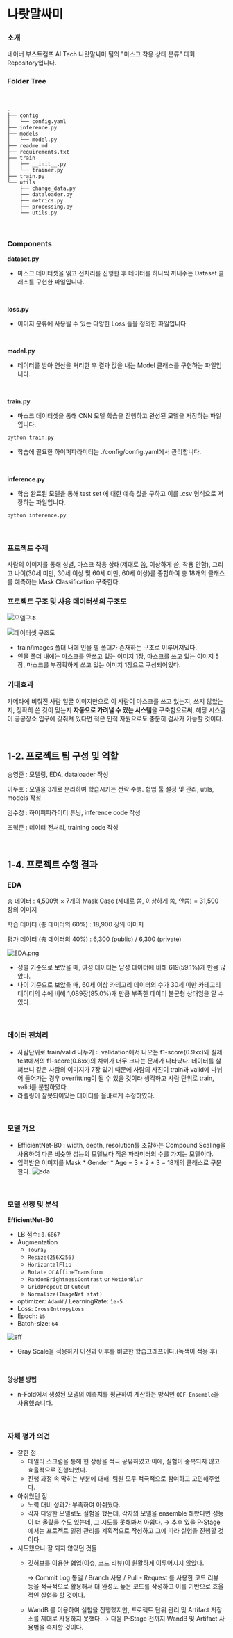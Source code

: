 # 나랏말싸미

### 소개

네이버 부스트캠프 AI Tech 나랏말싸미 팀의 "마스크 착용 상태 분류" 대회 Repository입니다.
<br>

### Folder Tree

<br>


```
.
├── config
│   └── config.yaml
├── inference.py
├── models
│   └── model.py
├── readme.md
├── requirements.txt
├── train
│   ├── __init__.py
│   └── trainer.py
├── train.py
└── utils
    ├── change_data.py
    ├── dataloader.py
    ├── metrics.py
    ├── processing.py
    └── utils.py
```

<br>

### Components

**dataset.py**

* 마스크 데이터셋을 읽고 전처리를 진행한 후 데이터를 하나씩 꺼내주는 Dataset 클래스를 구현한 파일입니다.

<br>


**loss.py**

* 이미지 분류에 사용될 수 있는 다양한 Loss 들을 정의한 파일입니다

<br>

**model.py**

* 데이터를 받아 연산을 처리한 후 결과 값을 내는 Model 클래스를 구현하는 파일입니다.

<br>

**train.py**

* 마스크 데이터셋을 통해 CNN 모델 학습을 진행하고 완성된 모델을 저장하는 파일입니다.

```bash
python train.py
```

* 학습에 필요한 하이퍼파라미터는 ./config/config.yaml에서 관리합니다.

<br>

**inference.py**

* 학습 완료된 모델을 통해 test set 에 대한 예측 값을 구하고 이를 .csv 형식으로 저장하는 파일입니다.

```bash
python inference.py
```

<br>


### 프로젝트 주제
 사람의 이미지를 통해 성별, 마스크 착용 상태(제대로 씀, 이상하게 씀, 착용 안함), 그리고 나이(30세 미만, 30세 이상 및 60세 미만, 60세 이상)를 종합하여 총 18개의 클래스를 예측하는 Mask Classification 구축한다.


### 프로젝트 구조 및 사용 데이터셋의 구조도

![모델구조](https://user-images.githubusercontent.com/26568363/170833117-009b0924-fe0a-4a4c-b379-71a3775e8497.jpg)

![데이터셋 구조도](https://user-images.githubusercontent.com/26568363/170833130-2f9bbf48-bd26-4d60-b87b-80289bd4c269.jpg)


- train/images 폴더 내에 인물 별 폴더가 존재하는 구조로 이루어져있다.
- 인물 폴더 내에는 마스크를 안쓰고 있는 이미지 1장, 마스크를 쓰고 있는 이미지 5장, 마스크를 부정확하게 쓰고 있는 이미지 1장으로 구성되어있다.

### 기대효과

  카메라에 비춰진 사람 얼굴 이미지만으로 이 사람이 마스크를 쓰고 있는지, 쓰지 않았는지, 정확히 쓴 것이 맞는지 **자동으로 가려낼 수 있는 시스템**을 구축함으로써, 해당 시스템이 공공장소 입구에 갖춰져 있다면 적은 인적 자원으로도 충분히 검사가 가능할 것이다.

  <br>

## 1-2. 프로젝트 팀 구성 및 역할

송영준 : 모델링, EDA, dataloader 작성

이두호 : 모델을 3개로 분리하여 학습시키는 전략 수행. 협업 툴 설정 및 관리, utils, models 작성

임수정 : 하이퍼파라미터 튜닝, inference code 작성

조혁준 : 데이터 전처리, training code 작성

<br>


## 1-4. 프로젝트 수행 결과

### EDA

총 데이터 : 4,500명 $\times$ 7개의 Mask Case (제대로 씀, 이상하게 씀, 안씀)  =  31,500 장의 이미지

학습 데이터 (총 데이터의 60%) : 18,900 장의 이미지

평가 데이터 (총 데이터의 40%) : 6,300 (public) / 6,300 (private)

![EDA.png](https://s3-us-west-2.amazonaws.com/secure.notion-static.com/b270b3bc-d823-4889-b775-24c0a301d09d/EDA.png)

- 성별 기준으로 보았을 때, 여성 데이터는 남성 데이터에 비해 619(59.1%)개 만큼 많았다.
- 나이 기준으로 보았을 때, 60세 이상 카테고리 데이터의 수가 30세 미만 카테고리 데이터의 수에 비해 1,089장(85.0%)개 만큼 부족한 데이터 불균형 상태임을 알 수 있다.

<br>

### 데이터 전처리

- 사람단위로 train/valid 나누기 **:**  validation에서 나오는 f1-score(0.9xx)와 실제 test에서의 f1-score(0.6xx)의 차이가 너무 크다는 문제가 나타났다. 데이터를 살펴보니 같은 사람의 이미지가 7장 있기 때문에 사람의 사진이 train과 valid에 나뉘어 들어가는 경우 overfitting이 될 수 있을 것이라 생각하고 사람 단위로 train, valid를 분할하였다.
- 라벨링이 잘못되어있는 데이터를 올바르게 수정하였다.

<br>

### 모델 개요

- EfficientNet-B0 : width, depth, resolution를 조합하는 Compound Scaling을 사용하여 다른 비슷한 성능의 모델보다 적은 파라미터의 수를 가지는 모델이다.
- 입력받은 이미지를 Mask * Gender * Age = 3 * 2 * 3 = 18개의 클래스로 구분한다.
![eda](https://user-images.githubusercontent.com/26568363/170833150-948d7d49-1a62-4c72-a163-20deba632913.jpg)

<br>

### 모델 선정 및 분석

**EfficientNet-B0**

- LB 점수: `0.6867`
- Augmentation
    - `ToGray`
    - `Resize(256X256)`
    - `HorizontalFlip`
    - `Rotate` or `AffineTransform`
    - `RandomBrightnessContrast` or `MotionBlur`
    - `GridDropout` or `Cutout`
    - `Normalize(ImageNet stat)`
- optimizer: `AdamW`  /  LearningRate: `1e-5`
- Loss: `CrossEntropyLoss`
- Epoch: `15`
- Batch-size: `64`

![eff](https://user-images.githubusercontent.com/26568363/170833155-9da0bdf5-413e-4de9-8fe0-23bc55a2470d.jpg)

- Gray Scale을 적용하기 이전과 이후를 비교한 학습그래프이다.(녹색이 적용 후)

<br>

**앙상블 방법**

- n-Fold에서 생성된 모델의 예측치를 평균하여 계산하는 방식인 `OOF Ensemble`을 사용했습니다.

<br>

### 자체 평가 의견

- 잘한 점
    - 데일리 스크럼을 통해 현 상황을 적극 공유하였고 이에, 실험이 중복되지 않고 효율적으로 진행되었다.
    - 진행 과정 속 막히는 부분에 대해, 팀원 모두 적극적으로 참여하고 고민해주었다.
- 아쉬웠던 점
    - 노력 대비 성과가 부족하여 아쉬웠다.
    - 각자 다양한 모델로도 실험을 했는데, 각자의 모델을 ensemble 해봤다면 성능이 더 올랐을 수도 있는데, 그 시도를 못해봐서 아쉽다. → 추후 있을 P-Stage에서는 프로젝트 일정 관리를 계획적으로 작성하고 그에 따라 실험을 진행할 것이다.
- 시도했으나 잘 되지 않았던 것들
    - 깃허브를 이용한 협업(이슈, 코드 리뷰)이 원활하게 이루어지지 않았다.
        
        → Commit Log 통일 / Branch 사용 / Pull - Request 를 사용한 코드 리뷰 등을 적극적으로 활용해서 더 완성도 높은 코드를 작성하고 이를 기반으로 효율적인 실험을 할 것이다.
        
    - WandB 를 이용하여 실험을 진행했지만, 프로젝트 단위 관리 및 Artifact 저장소를 제대로 사용하지 못했다. → 다음 P-Stage 전까지 WandB 및 Artifact 사용법을 숙지할 것이다.
